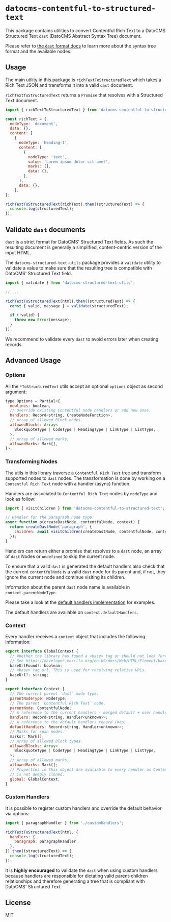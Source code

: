 # `datocms-contentful-to-structured-text`

This package contains utilities to convert Contentful Rich Text to a DatoCMS Structured Text `dast` (DatoCMS Abstract Syntax Tree) document.

Please refer to [the `dast` format docs](https://www.datocms.com/docs/structured-text/dast) to learn more about the syntax tree format and the available nodes.

## Usage

The main utility in this package is `richTextToStructuredText` which takes a Rich Text JSON and transforms it into a valid `dast` document.

`richTextToStructuredText` returns a `Promise` that resolves with a Structured Text document.

```js
import { richTextToStructuredText } from 'datocms-contentful-to-structured-text';

const richText = {
  nodeType: 'document',
  data: {},
  content: [
    {
      nodeType: 'heading-1',
      content: [
        {
          nodeType: 'text',
          value: 'Lorem ipsum dolor sit amet',
          marks: [],
          data: {},
        },
      ],
      data: {},
    },
};

richTextToStructuredText(richText).then((structuredText) => {
  console.log(structuredText);
});
```

## Validate `dast` documents

`dast` is a strict format for DatoCMS' Structured Text fields. As such the resulting document is generally a simplified, content-centric version of the input HTML.

The `datocms-structured-text-utils` package provides a `validate` utility to validate a value to make sure that the resulting tree is compatible with DatoCMS' Structured Text field.

```js
import { validate } from 'datocms-structured-text-utils';

// ...

richTextToStructuredText(html).then((structuredText) => {
  const { valid, message } = validate(structuredText);

  if (!valid) {
    throw new Error(message);
  }
});
```

We recommend to validate every `dast` to avoid errors later when creating records.

## Advanced Usage

### Options

All the `*ToStructuredText` utils accept an optional `options` object as second argument:

```js
type Options = Partial<{
  newlines: boolean,
  // Override existing Contentful node handlers or add new ones.
  handlers: Record<string, CreateNodeFunction>,
  // Array of allowed Block nodes.
  allowedBlocks: Array<
    BlockquoteType | CodeType | HeadingType | LinkType | ListType,
  >,
  // Array of allowed marks.
  allowedMarks: Mark[],
}>;
```

### Transforming Nodes

The utils in this library traverse a `Contentful Rich Text` tree and transform supported nodes to `dast` nodes. The transformation is done by working on a `Contentful Rich Text` node with a handler (async) function.

Handlers are associated to `Contentful Rich Text` nodes by `nodeType` and look as follow:

```js
import { visitChildren } from 'datocms-contentful-to-structured-text';

// Handler for the paragraph node type.
async function p(createDastNode, contentfulNode, context) {
  return createDastNode('paragraph', {
    children: await visitChildren(createDastNode, contentfulNode, context),
  });
}
```

Handlers can return either a promise that resolves to a `dast` node, an array of `dast` Nodes or `undefined` to skip the current node.

To ensure that a valid `dast` is generated the default handlers also check that the current `contentfulNode` is a valid `dast` node for its parent and, if not, they ignore the current node and continue visiting its children.

Information about the parent `dast` node name is available in `context.parentNodeType`.

Please take a look at the [default handlers implementation](./handlers.ts) for examples.

The default handlers are available on `context.defaultHandlers`.

### Context

Every handler receives a `context` object that includes the following information:

```js
export interface GlobalContext {
  // Whether the library has found a <base> tag or should not look further.
  // See https://developer.mozilla.org/en-US/docs/Web/HTML/Element/base
  baseUrlFound?: boolean;
  // <base> tag url. This is used for resolving relative URLs.
  baseUrl?: string;
}

export interface Context {
  // The current parent `dast` node type.
  parentNodeType: NodeType;
  // The parent `Contentful Rich Text` node.
  parentNode: ContentfulNode;
  // A reference to the current handlers - merged default + user handlers.
  handlers: Record<string, Handler<unknown>>;
  // A reference to the default handlers record (map).
  defaultHandlers: Record<string, Handler<unknown>>;
  // Marks for span nodes.
  marks?: Mark[];
  // Array of allowed Block types.
  allowedBlocks: Array<
    BlockquoteType | CodeType | HeadingType | LinkType | ListType,
  >;
  // Array of allowed marks.
  allowedMarks: Mark[];
  // Properties in this object are avaliable to every handler as Context
  // is not deeply cloned.
  global: GlobalContext;
}
```

### Custom Handlers

It is possible to register custom handlers and override the default behavior via options:

```js
import { paragraphHandler } from './customHandlers';

richTextToStructuredText(html, {
  handlers: {
    paragraph: paragraphHandler,
  },
}).then((structuredText) => {
  console.log(structuredText);
});
```

It is **highly encouraged** to validate the `dast` when using custom handlers because handlers are responsible for dictating valid parent-children relationships and therefore generating a tree that is compliant with DatoCMS' Structured Text.

## License

MIT
